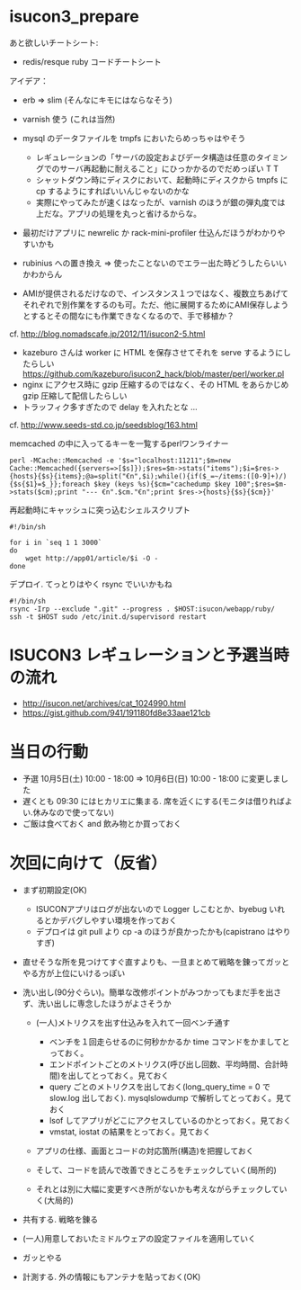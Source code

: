 isucon3_prepare
===============

あと欲しいチートシート:

- redis/resque ruby コードチートシート

アイデア：

- erb => slim (そんなにキモにはならなそう)
- varnish 使う (これは当然)
- mysql のデータファイルを tmpfs においたらめっちゃはやそう

    - レギュレーションの「サーバの設定およびデータ構造は任意のタイミングでのサーバ再起動に耐えること」にひっかかるのでだめっぽい T T
    - シャットダウン時にディスクにおいて、起動時にディスクから tmpfs に cp するようにすればいいんじゃないのかな
    - 実際にやってみたが速くはなったが、varnish のほうが銀の弾丸度では上だな。アプリの処理を丸っと省けるからな。

- 最初だけアプリに newrelic か rack-mini-profiler 仕込んだほうがわかりやすいかも
- rubinius への置き換え => 使ったことないのでエラー出た時どうしたらいいかわからん
- AMIが提供されるだけなので、インスタンス１つではなく、複数立ちあげてそれぞれで別作業をするのも可。ただ、他に展開するためにAMI保存しようとするとその間なにも作業できなくなるので、手で移植か？

cf. http://blog.nomadscafe.jp/2012/11/isucon2-5.html

- kazeburo さんは worker に HTML を保存させてそれを serve するようにしたらしい https://github.com/kazeburo/isucon2_hack/blob/master/perl/worker.pl
- nginx にアクセス時に gzip 圧縮するのではなく、その HTML をあらかじめ gzip 圧縮して配信したらしい 
- トラッフィク多すぎたので delay を入れたとな ...

cf. http://www.seeds-std.co.jp/seedsblog/163.html

memcached の中に入ってるキーを一覧するperlワンライナー

```
perl -MCache::Memcached -e '$s="localhost:11211";$m=new Cache::Memcached({servers=>[$s]});$res=$m->stats("items");$i=$res->{hosts}{$s}{items};@a=split("€n",$i);while(){if($_=~/items:([0-9]+)/){$s{$1}=$_}};foreach $key (keys %s){$cm="cachedump $key 100";$res=$m->stats($cm);print "--- €n".$cm."€n";print $res->{hosts}{$s}{$cm}}'
```

再起動時にキャッシュに突っ込むシェルスクリプト

```
#!/bin/sh

for i in `seq 1 1 3000`
do
    wget http://app01/article/$i -O -
done
```

デプロイ. てっとりはやく rsync でいいかもね

```
#!/bin/sh
rsync -Irp --exclude ".git" --progress . $HOST:isucon/webapp/ruby/
ssh -t $HOST sudo /etc/init.d/supervisord restart
```

# ISUCON3 レギュレーションと予選当時の流れ

- http://isucon.net/archives/cat_1024990.html
- https://gist.github.com/941/191180fd8e33aae121cb

# 当日の行動

- 予選 10月5日(土) 10:00 - 18:00 => 10月6日(日) 10:00 - 18:00 に変更しました
- 遅くとも 09:30 にはヒカリエに集まる. 席を近くにする(モニタは借りればよい.休みなので使ってない)
- ご飯は食べておく and 飲み物とか買っておく

# 次回に向けて（反省）

- まず初期設定(OK)

  - ISUCONアプリはログが出ないので Logger しこむとか、byebug いれるとかデバグしやすい環境を作っておく
  - デプロイは git pull より cp -a のほうが良かったかも(capistrano はやりすぎ)

- 直せそうな所を見つけてすぐ直すよりも、一旦まとめて戦略を錬ってガッとやる方が上位にいけるっぽい
- 洗い出し(90分ぐらい)。簡単な改修ポイントがみつかってもまだ手を出さず、洗い出しに専念したほうがよさそうか

  - (一人)メトリクスを出す仕込みを入れて一回ベンチ通す
  
    - ベンチを１回走らせるのに何秒かかるか time コマンドをかましてとっておく。
    - エンドポイントごとのメトリクス(呼び出し回数、平均時間、合計時間)を出してとっておく。見ておく
    - query ごとのメトリクスを出しておく(long_query_time = 0 で slow.log 出しておく). mysqlslowdump で解析してとっておく。見ておく
    - lsof してアプリがどこにアクセスしているのかとっておく。見ておく
    - vmstat, iostat の結果をとっておく。見ておく

  - アプリの仕様、画面とコードの対応箇所(構造)を把握しておく
  - そして、コードを読んで改善できところをチェックしていく(局所的)
  - それとは別に大幅に変更すべき所がないかも考えながらチェックしていく(大局的)

- 共有する. 戦略を錬る
- (一人)用意しておいたミドルウェアの設定ファイルを適用していく
- ガッとやる

- 計測する. 外の情報にもアンテナを貼っておく(OK)
